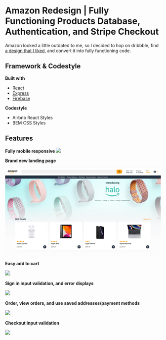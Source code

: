 # Amazon Redesign | Fully Functioning Products Database, Authentication, and Stripe Checkout
Amazon looked a little outdated to me, so I decided to hop on dribbble, find [a design that I liked](https://dribbble.com/shots/10197061-Amazon-App-Redesign), and convert it into fully functioning code.

## Framework & Codestyle
<b>Built with</b>
- [React](https://reactjs.org/)
- [Express](https://expressjs.com/)
- [Firebase](https://firebase.google.com/)

<b>Codestyle</b>
- Airbnb React Styles
- BEM CSS Styles

## Features
<b> Fully mobile responsive </b>
![](https://i.gyazo.com/5ef7e30338057a34a393b2f4e42c3f2d.gif)

<b> Brand new landing page </b>

![](https://github.com/ahmmohs/amazon-redesign/blob/master/brandNewLanding.png?raw=true)

<b> Easy add to cart </b>

![](https://i.gyazo.com/60c18885ed262f8feb6d3cc2ab245f85.gif)

<b> Sign in input validation, and error displays </b>

![](https://i.gyazo.com/41f500acafc65c09910cb5a03ef1db69.gif)

<b> Order, view orders, and use saved addresses/payment methods </b>

![](https://i.gyazo.com/050c138b87c07b242f800577f45046d9.gif)

<b> Checkout input validation </b>

![](https://i.gyazo.com/12ac588aa075601e75c0b46f37a6cc1f.gif)
